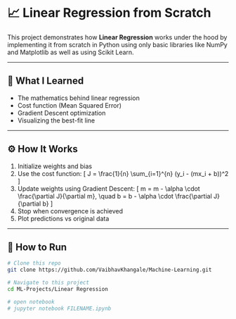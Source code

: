 # 📈 Linear Regression from Scratch

This project demonstrates how **Linear Regression** works under the hood by implementing it from scratch in Python using only basic libraries like NumPy and Matplotlib as well as using Scikit Learn.

---

## 🧠 What I Learned

- The mathematics behind linear regression  
- Cost function (Mean Squared Error)  
- Gradient Descent optimization  
- Visualizing the best-fit line  

---

## ⚙️ How It Works

1. Initialize weights and bias  
2. Use the cost function:
   \[
   J = \frac{1}{n} \sum_{i=1}^{n} (y_i - (mx_i + b))^2
   \]
3. Update weights using Gradient Descent:
   \[
   m = m - \alpha \cdot \frac{\partial J}{\partial m}, \quad b = b - \alpha \cdot \frac{\partial J}{\partial b}
   \]
4. Stop when convergence is achieved  
5. Plot predictions vs original data

---

## 📌 How to Run

```bash
# Clone this repo
git clone https://github.com/VaibhavKhangale/Machine-Learning.git

# Navigate to this project
cd ML-Projects/Linear Regression

# open notebook
# jupyter notebook FILENAME.ipynb
